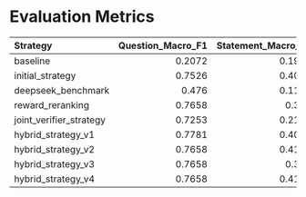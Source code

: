 # Evaluation Metrics

| Strategy                |   Question_Macro_F1 |   Statement_Macro_F1 |   Statement_Evidence_Macro_F1 |   Reasoning_F1 |
|:------------------------|--------------------:|---------------------:|------------------------------:|---------------:|
| baseline                |              0.2072 |               0.1925 |                        0.0182 |         0.0182 |
| initial_strategy        |              0.7526 |               0.4015 |                        0.1849 |         0.1405 |
| deepseek_benchmark      |              0.476  |               0.1157 |                        0.0445 |         0.0362 |
| reward_reranking        |              0.7658 |               0.366  |                        0.1041 |         0.0439 |
| joint_verifier_strategy |              0.7253 |               0.2152 |                        0.0953 |         0.0681 |
| hybrid_strategy_v1      |              0.7781 |               0.4007 |                        0.1276 |         0.088  |
| hybrid_strategy_v2      |              0.7658 |               0.4102 |                        0.1711 |         0.1231 |
| hybrid_strategy_v3      |              0.7658 |               0.399  |                        0.1831 |         0.1129 |
| hybrid_strategy_v4      |              0.7658 |               0.4185 |                        0.1214 |         0.0939 |
